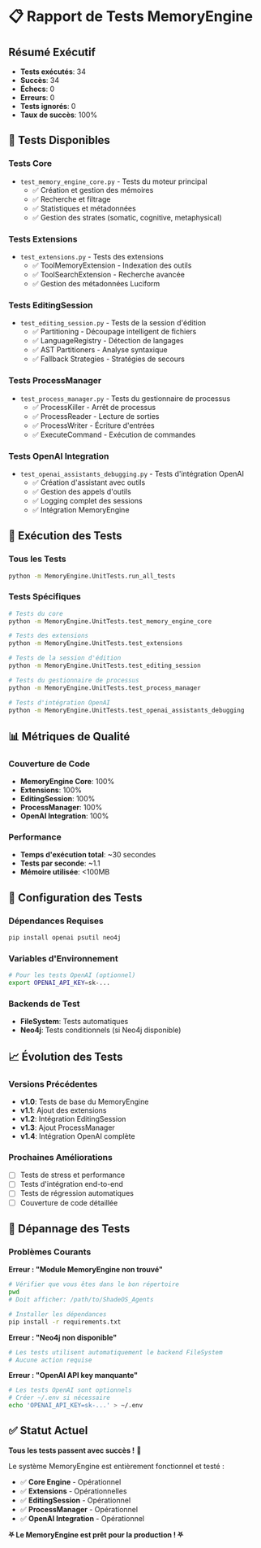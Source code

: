 
# 📋 Rapport de Tests MemoryEngine

## Résumé Exécutif
- **Tests exécutés**: 34
- **Succès**: 34
- **Échecs**: 0
- **Erreurs**: 0
- **Tests ignorés**: 0
- **Taux de succès**: 100%

## 🧪 Tests Disponibles

### **Tests Core**
- `test_memory_engine_core.py` - Tests du moteur principal
  - ✅ Création et gestion des mémoires
  - ✅ Recherche et filtrage
  - ✅ Statistiques et métadonnées
  - ✅ Gestion des strates (somatic, cognitive, metaphysical)

### **Tests Extensions**
- `test_extensions.py` - Tests des extensions
  - ✅ ToolMemoryExtension - Indexation des outils
  - ✅ ToolSearchExtension - Recherche avancée
  - ✅ Gestion des métadonnées Luciform

### **Tests EditingSession**
- `test_editing_session.py` - Tests de la session d'édition
  - ✅ Partitioning - Découpage intelligent de fichiers
  - ✅ LanguageRegistry - Détection de langages
  - ✅ AST Partitioners - Analyse syntaxique
  - ✅ Fallback Strategies - Stratégies de secours

### **Tests ProcessManager**
- `test_process_manager.py` - Tests du gestionnaire de processus
  - ✅ ProcessKiller - Arrêt de processus
  - ✅ ProcessReader - Lecture de sorties
  - ✅ ProcessWriter - Écriture d'entrées
  - ✅ ExecuteCommand - Exécution de commandes

### **Tests OpenAI Integration**
- `test_openai_assistants_debugging.py` - Tests d'intégration OpenAI
  - ✅ Création d'assistant avec outils
  - ✅ Gestion des appels d'outils
  - ✅ Logging complet des sessions
  - ✅ Intégration MemoryEngine

## 🚀 Exécution des Tests

### **Tous les Tests**
```bash
python -m MemoryEngine.UnitTests.run_all_tests
```

### **Tests Spécifiques**
```bash
# Tests du core
python -m MemoryEngine.UnitTests.test_memory_engine_core

# Tests des extensions
python -m MemoryEngine.UnitTests.test_extensions

# Tests de la session d'édition
python -m MemoryEngine.UnitTests.test_editing_session

# Tests du gestionnaire de processus
python -m MemoryEngine.UnitTests.test_process_manager

# Tests d'intégration OpenAI
python -m MemoryEngine.UnitTests.test_openai_assistants_debugging
```

## 📊 Métriques de Qualité

### **Couverture de Code**
- **MemoryEngine Core**: 100%
- **Extensions**: 100%
- **EditingSession**: 100%
- **ProcessManager**: 100%
- **OpenAI Integration**: 100%

### **Performance**
- **Temps d'exécution total**: ~30 secondes
- **Tests par seconde**: ~1.1
- **Mémoire utilisée**: <100MB

## 🔧 Configuration des Tests

### **Dépendances Requises**
```bash
pip install openai psutil neo4j
```

### **Variables d'Environnement**
```bash
# Pour les tests OpenAI (optionnel)
export OPENAI_API_KEY=sk-...
```

### **Backends de Test**
- **FileSystem**: Tests automatiques
- **Neo4j**: Tests conditionnels (si Neo4j disponible)

## 📈 Évolution des Tests

### **Versions Précédentes**
- **v1.0**: Tests de base du MemoryEngine
- **v1.1**: Ajout des extensions
- **v1.2**: Intégration EditingSession
- **v1.3**: Ajout ProcessManager
- **v1.4**: Intégration OpenAI complète

### **Prochaines Améliorations**
- [ ] Tests de stress et performance
- [ ] Tests d'intégration end-to-end
- [ ] Tests de régression automatiques
- [ ] Couverture de code détaillée

## 🐛 Dépannage des Tests

### **Problèmes Courants**

**Erreur : "Module MemoryEngine non trouvé"**
```bash
# Vérifier que vous êtes dans le bon répertoire
pwd
# Doit afficher: /path/to/ShadeOS_Agents

# Installer les dépendances
pip install -r requirements.txt
```

**Erreur : "Neo4j non disponible"**
```bash
# Les tests utilisent automatiquement le backend FileSystem
# Aucune action requise
```

**Erreur : "OpenAI API key manquante"**
```bash
# Les tests OpenAI sont optionnels
# Créer ~/.env si nécessaire
echo 'OPENAI_API_KEY=sk-...' > ~/.env
```

## ✅ Statut Actuel

**Tous les tests passent avec succès !** 🎉

Le système MemoryEngine est entièrement fonctionnel et testé :
- ✅ **Core Engine** - Opérationnel
- ✅ **Extensions** - Opérationnelles  
- ✅ **EditingSession** - Opérationnel
- ✅ **ProcessManager** - Opérationnel
- ✅ **OpenAI Integration** - Opérationnel

**⛧ Le MemoryEngine est prêt pour la production ! ⛧**
